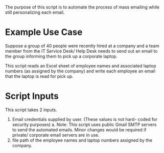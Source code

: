 The purpose of this script is to  automate the process of mass emailing while still personalizing each email.

# Example Use Case

Suppose a group of 40 people were recently hired at a company and a team member from the IT Service Desk/ Help Desk needs to send out an email to the group informing them to pick up a corporate laptop.
 
This script reads an Excel sheet of employee names and associated laptop numbers (as assigned by the company) and write each employee an email that the laptop is read for pick up.

# Script Inputs

This script takes 2 inputs.

1. Email credentials supplied by user. (These values is not hard- coded for security purposes)
  a. Note: This script uses public Gmail SMTP servers to send the automated emails. Minor changes would be required if private/ corporate email servers are in use. 
2. file path of the employee names and laptop numbers assigned by the company.
